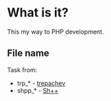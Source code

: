 # What is it?
This my way to PHP development.
## File name
Task from:
* trp_* - [trepachev](https://code.mu)
* shpp_* - [Sh++](https://programming.org.ua)